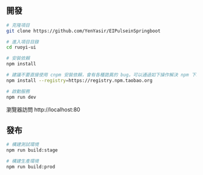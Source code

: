 ## 開發

```bash
# 克隆項目
git clone https://github.com/YenYasir/EIPulseinSpringboot

# 進入項目目錄
cd ruoyi-ui

# 安裝依賴
npm install

# 建議不要直接使用 cnpm 安裝依賴，會有各種詭異的 bug。可以通過如下操作解決 npm 下載速度慢的問題
npm install --registry=https://registry.npm.taobao.org

# 啟動服務
npm run dev
```

瀏覽器訪問 http://localhost:80

## 發布

```bash
# 構建測試環境
npm run build:stage

# 構建生產環境
npm run build:prod
```